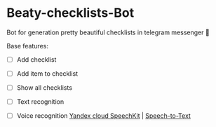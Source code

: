 # Beaty-checklists-Bot
Bot for generation pretty beautiful checklists in telegram messenger 🧾

Base features:

- [ ] Add checklist 

- [ ] Add item to checklist 

- [ ] Show all checklists 

- [ ] Text recognition 

- [ ] Voice recognition [Yandex cloud SpeechKit](https://cloud.yandex.com/en/docs/speechkit/) | [Speech-to-Text](https://cloud.google.com/speech-to-text)

